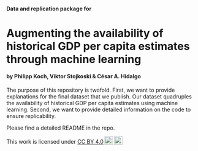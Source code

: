 #### Data and replication package for
# Augmenting the availability of historical GDP per capita estimates through machine learning
#### by Philipp Koch, Viktor Stojkoski & César A. Hidalgo

The purpose of this repository is twofold. First, we want to provide explanations for the final dataset that we publish. Our dataset quadruples the availability of historical GDP per capita estimates using machine learning. Second, we want to provide detailed information on the code to ensure replicability.

Please find a detailed README in the repo.




<p xmlns:cc="http://creativecommons.org/ns#" >This work is licensed under <a href="https://creativecommons.org/licenses/by/4.0/?ref=chooser-v1" target="_blank" rel="license noopener noreferrer" style="display:inline-block;">CC BY 4.0<img style="height:22px!important;margin-left:3px;vertical-align:text-bottom;" src="https://mirrors.creativecommons.org/presskit/icons/cc.svg?ref=chooser-v1" alt=""><img style="height:22px!important;margin-left:3px;vertical-align:text-bottom;" src="https://mirrors.creativecommons.org/presskit/icons/by.svg?ref=chooser-v1" alt=""></a></p>
